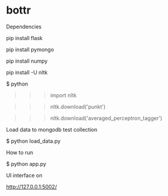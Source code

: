 # bottr
Dependencies

pip install flask

pip install pymongo

pip install numpy

pip install -U nltk

$ python

>>> import nltk

>>> nltk.download('punkt')

>>> nltk.download('averaged_perceptron_tagger')

Load data to mongodb test collection

$ python load_data.py

How to run

$ python app.py

UI interface on

http://127.0.0.1:5002/
